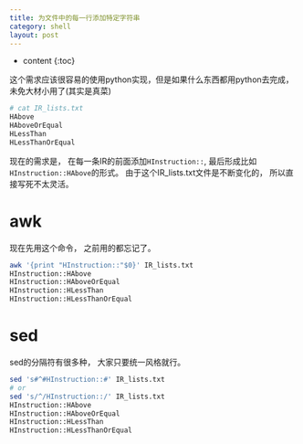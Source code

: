 ```yaml
---
title: 为文件中的每一行添加特定字符串
category: shell
layout: post
---
```

* content
{:toc}

这个需求应该很容易的使用python实现，但是如果什么东西都用python去完成， 未免大材小用了(其实是真菜)

```bash
# cat IR_lists.txt
HAbove
HAboveOrEqual
HLessThan
HLessThanOrEqual
```

现在的需求是， 在每一条IR的前面添加`HInstruction::`, 最后形成比如`HInstruction::HAbove`的形式。
由于这个IR_lists.txt文件是不断变化的， 所以直接写死不太灵活。

# awk

现在先用这个命令， 之前用的都忘记了。

```bash
awk '{print "HInstruction::"$0}' IR_lists.txt
HInstruction::HAbove
HInstruction::HAboveOrEqual
HInstruction::HLessThan
HInstruction::HLessThanOrEqual
```

# sed

sed的分隔符有很多种， 大家只要统一风格就行。 

```bash
sed 's#^#HInstruction::#' IR_lists.txt
# or
sed 's/^/HInstruction::/' IR_lists.txt
HInstruction::HAbove
HInstruction::HAboveOrEqual
HInstruction::HLessThan
HInstruction::HLessThanOrEqual
```
